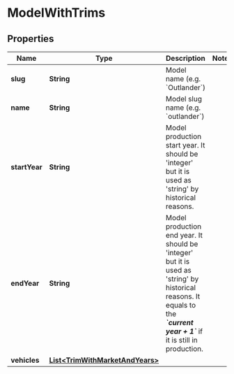 
# ModelWithTrims

## Properties
Name | Type | Description | Notes
------------ | ------------- | ------------- | -------------
**slug** | **String** | Model name (e.g. &#x60;Outlander&#x60;) | 
**name** | **String** | Model slug name (e.g. &#x60;outlander&#x60;) | 
**startYear** | **String** | Model production start year. It should be &#39;integer&#39; but it is used as &#39;string&#39; by historical reasons. | 
**endYear** | **String** | Model production end year. It should be &#39;integer&#39; but it is used as &#39;string&#39; by  historical reasons.  It equals to the __*&#x60;current year + 1&#x60;*__ if it is still in production. | 
**vehicles** | [**List&lt;TrimWithMarketAndYears&gt;**](TrimWithMarketAndYears.md) |  | 



